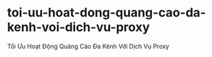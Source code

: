 # toi-uu-hoat-dong-quang-cao-da-kenh-voi-dich-vu-proxy
Tối Ưu Hoạt Động Quảng Cáo Đa Kênh Với Dịch Vụ Proxy
